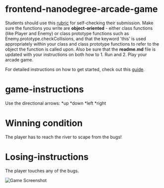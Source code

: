 frontend-nanodegree-arcade-game
===============================

Students should use this [rubric](https://review.udacity.com/#!/projects/2696458597/rubric) for self-checking their submission. Make sure the functions you write are **object-oriented** - either class functions (like Player and Enemy) or class prototype functions such as Enemy.prototype.checkCollisions, and that the keyword 'this' is used appropriately within your class and class prototype functions to refer to the object the function is called upon. Also be sure that the **readme.md** file is updated with your instructions on both how to 1. Run and 2. Play your arcade game.

For detailed instructions on how to get started, check out this [guide](https://docs.google.com/document/d/1v01aScPjSWCCWQLIpFqvg3-vXLH2e8_SZQKC8jNO0Dc/pub?embedded=true).

game-instructions
===============================

Use the directional arrows:
*up
*down
*left
*right

Winning condition
===============================
The player has to reach the river to scape from the bugs!

Losing-instructions
===============================
The player touches any of the bugs.

![Game Screenshot](https://github.com/salcekosma/Arcade_Game/blob/master/Arcade_Project_Screen_Shot.pngraw=true "Optional Title")

